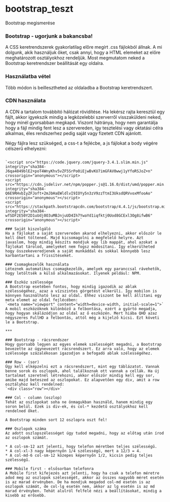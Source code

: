 # bootstrap_teszt
Bootstrap megismerése

### Bootstrap - ugorjunk a bakancsba!
A CSS keretrendszerek gyakorlatilag előre megírt .css fájlokból állnak. A mi dolgunk, akik használjuk őket, csak annyi, hogy a HTML elemeket az előre meghatározott osztályokhoz rendeljük. Most megmutatom neked a Bootstrap keretrendszer beállítását egy oldalra.

### Használatba vétel
Több módon is beillesztheted az oldaladba a Bootstrap keretrendszert.

### CDN használata
A CDN a tartalom továbbító hálózat rövidítése. Ha lekérsz rajta keresztül egy fájlt, akkor igyekszik mindig a legközelebbi szerverről visszaküldeni neked, hogy minél gyorsabban megkapd. Viszont hátránya, hogy nem garantálja hogy a fájl mindig fent lesz a szervereden, így tesztelési vagy oktatási célra alkalmas, éles rendszerhez pedig saját vagy fizetett CDN ajánlott.

Négy fájlra lesz szükséged, a css-t a fejlécbe, a js fájlokat a body végére célszerű elhelyezni:
```<link rel="stylesheet" href="https://stackpath.bootstrapcdn.com/bootstrap/4.4.1/css/bootstrap.min.css" integrity="sha384-Vkoo8x4CGsO3+Hhxv8T/Q5PaXtkKtu6ug5TOeNV6gBiFeWPGFN9MuhOf23Q9Ifjh" crossorigin="anonymous">

`<script src="https://code.jquery.com/jquery-3.4.1.slim.min.js" integrity="sha384-J6qa4849blE2+poT4WnyKhv5vZF5SrPo0iEjwBvKU7imGFAV0wwj1yYfoRSJoZ+n" crossorigin="anonymous"></script>
<script src="https://cdn.jsdelivr.net/npm/popper.js@1.16.0/dist/umd/popper.min.js" integrity="sha384-Q6E9RHvbIyZFJoft+2mJbHaEWldlvI9IOYy5n3zV9zzTtmI3UksdQRVvoxMfooAo" crossorigin="anonymous"></script>
<script src="https://stackpath.bootstrapcdn.com/bootstrap/4.4.1/js/bootstrap.min.js" integrity="sha384-wfSDF2E50Y2D1uUdj0O3uMBJnjuUD4Ih7YwaYd1iqfktj0Uod8GCExl3Og8ifwB6" crossorigin="anonymous"></script>`

### Saját kiszolgáló
Ha a fájlokat a saját szervereden akarod elhelyezni, akkor először le kell őket töltened. Majd kicsomagolni a megfelelő helyre. Azt javaslom, hogy mindig készíts mondjuk egy lib mappát, ahol azokat a fájlokat tárolod, amelyeket nem fogsz módosítani. Így elkerülheted hogy összekeveredjenek a saját munkáddal és sokkal könnyebb lesz karbantartani a frissítéseket.

### Csomagkezelők használata
Léteznek automatikus csomagkezelők, amelyek egy paranccsal rávehetők, hogy letöltsék a külső alkalmazásokat. Ilyenek például: NPM.

### Eszköz szélessége
A Bootstrap esetében fontos, hogy mindig igazodik az ablak szélességéhez, azaz a vízszintes görgetést elkerüli. Így mobilon is könnyen használható lesz az oldal. Ehhez viszont be kell állítani egy meta elemet az oldal fejlécében:
`<meta name="viewport" content="width=device-width, initial-scale=1">`
A mobil eszközöknek különböző a felbontása, ezért a gyártó megadja, hogy hogyan skálázódjon az oldal az ő eszközén. Mert hiába QHD azaz négyszeres FullHD a felbontás, attól még a kijelző kicsi. Ezt követi le a Bootstrap.

***

### Bootstrap - rácsrendszer
Hogy gyorsabb legyen az egyes elemek szélességét megadni, a Bootstrap bevezette az úgynevezett rácsrendszert. Ez arra való, hogy az elemek szélessége százalékosan igazodjon a befogadó ablak szélességéhez.

### Row - (sor)
Úgy kell elképzelni ezt a rácsrendszert, mint egy táblázatot. Vannak benne sorok és oszlopok, ahol találkoznak ott vannak a cellák. Ha új tartalmat szeretnél létrehozni, akkor először mindig kell egy sor, amibe majd beteszed az oszlopokat. Ez alapvetően egy div, amit a row osztályhoz kell rendelned:
`<div class="row"></div>`

### Col - column (oszlop)
Tehát az oszlopokat soha ne önmagukban használd, hanem mindig egy soron belül. Ezek is div-ek, és col-* kezdetű osztályokhoz kell rendelned őket.

A Bootstrap minden sort 12 oszlopra oszt fel!

### Oszlopok száma
Az adott oszlopszélességet úgy tudod megadni, hogy az előtag után írod az oszlopok számát.

* A col-sm-12 azt jelenti, hogy telefon méretben teljes szélességű.
* A col-xl-3 nagy képernyőn 1/4 szélességű, mert a 12/3 = 4.
* A col-md-6 col-sm-12 közepes képernyőn 1/2, kicsin pedig teljes szélességű.

### Mobile first - elsősorban telefonra
A Mobile first kifejezés azt jelenti, hogy ha csak a telefon méretre adod meg az oszlopok szélességét, akkor az összes nagyobb méret esetén is az marad érvényben. De ha mondjuk megadod col-md esetén is az oszlopok számát, de col-lg esetén nem, akkor az lg esetén is az md marad érvényben. Tehát alulról felfelé nézi a beállításokat, mindig a kisebb az erősebb.
